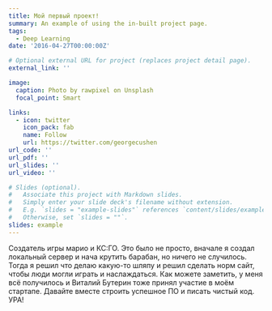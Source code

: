 ```yaml
---
title: Мой первый проект!
summary: An example of using the in-built project page.
tags:
  - Deep Learning
date: '2016-04-27T00:00:00Z'

# Optional external URL for project (replaces project detail page).
external_link: ''

image:
  caption: Photo by rawpixel on Unsplash
  focal_point: Smart

links:
  - icon: twitter
    icon_pack: fab
    name: Follow
    url: https://twitter.com/georgecushen
url_code: ''
url_pdf: ''
url_slides: ''
url_video: ''

# Slides (optional).
#   Associate this project with Markdown slides.
#   Simply enter your slide deck's filename without extension.
#   E.g. `slides = "example-slides"` references `content/slides/example-slides.md`.
#   Otherwise, set `slides = ""`.
slides: example
---
```


Создатель игры марио и КС:ГО. Это было не просто, вначале я создал локальный сервер и нача крутить барабан, но ничего не случилось. Тогда я решил что делаю какую-то шляпу и решил сделать норм сайт, чтобы люди могли играть и наслаждаться. Как можете заметить, у меня всё получилось и Виталий Бутерин тоже принял участие в моём стартапе. Давайте вместе строить успешное ПО и писать чистый код. УРА!
